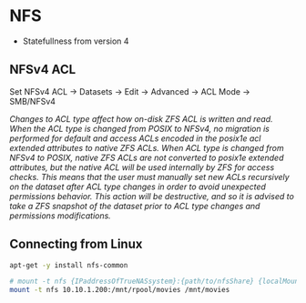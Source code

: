 # NFS

* Statefullness from version 4

## NFSv4 ACL
Set NFSv4 ACL -> Datasets -> Edit -> Advanced -> ACL Mode -> SMB/NFSv4

_Changes to ACL type affect how on-disk ZFS ACL is written and read. When the ACL type is changed from POSIX to NFSv4, no migration is performed for default and access ACLs encoded in the posix1e acl extended attributes to native ZFS ACLs. When ACL type is changed from NFSv4 to POSIX, native ZFS ACLs are not converted to posix1e extended attributes, but the native ACL will be used internally by ZFS for access checks. This means that the user must manually set new ACLs recursively on the dataset after ACL type changes in order to avoid unexpected permissions behavior. This action will be destructive, and so it is advised to take a ZFS snapshot of the dataset prior to ACL type changes and permissions modifications._

## Connecting from Linux

```sh
apt-get -y install nfs-common

# mount -t nfs {IPaddressOfTrueNASsystem}:{path/to/nfsShare} {localMountPoint}
mount -t nfs 10.10.1.200:/mnt/rpool/movies /mnt/movies
```
